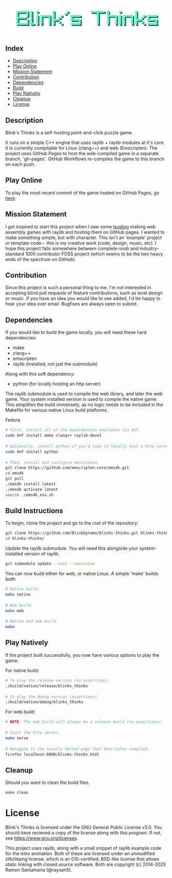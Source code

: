 # ![Blink's Thinks](res/img/title_text.png)

## Index
- [Description](#description)
- [Play Online](#play-online)
- [Mission Statement](#mission-statement)
- [Contribution](#contribution)
- [Dependencies](#dependencies)
- [Build](#build-instructions)
- [Play Natively](#play-natively)
- [Cleanup](#cleanup)
- [License](#license)

## Description
Blink's Thinks is a self-hosting point-and-click puzzle game.

It runs on a simple C++ engine that uses raylib + raylib modules at it's core.  It is currently
compilable for Linux (clang++) and web (Emscripten). The project uses GitHub Pages to host the
web-compiled game in a separate branch, 'gh-pages'. GitHub Workflows re-compiles the game to
this branch on each push.

## Play Online
To play the most recent commit of the game hosted on GitHub Pages, go [here](https://blinkdynamo.github.io/blinks-thinks/).

## Mission Statement
I got inspired to start this project when I saw some [tsoding](https://github.com/tsoding)
making web assembly games with raylib and hosting them on GitHub pages. I wanted to make
something simple, but with character. This isn't an 'example' project or template code-- this
is my creative work (code, design, music, etc). I hope this project falls somewhere between
complete noob and industry-standard 1000 contributor FOSS project (which seems to be the two
heavy ends of the spectrum on GitHub).

## Contribution
Since this project is such a personal thing to me, I'm not interested in accepting blind pull
requests of feature contributions, such as level design or music. If you have an idea you would
like to see added, I'd be happy to hear your idea over email. Bugfixes are always open to submit.

## Dependencies
If you would like to build the game locally, you will need these hard dependencies:
- make
- clang++
- emscripten
- raylib (installed, not just the submodule)

Along with this soft dependency:
- python (for locally hosting an http server)

The raylib submodule is used to compile the web library, and later the web game. Your system
installed version is used to compile the native game. This simplifies the build immensely, as
no logic needs to be included in the Makefile for various native Linux build platforms.

Fedora
```bash
# First, install all of the dependencies available via dnf.
sudo dnf install make clang++ raylib-devel

# Optionally, install python if you'd like to locally host a http server.
sudo dnf install python

# Then, install and configure emscripten. 
git clone https://github.com/emscripten-core/emsdk.git
cd emsdk
git pull
./emsdk install latest
./emsdk activate latest
source ./emsdk_env.sh
```

## Build Instructions
To begin, clone the project and go to the root of the repository:

```bash
git clone https://github.com/BlinkDynamo/blinks-thinks.git blinks-thinks
cd blinks-thinks/
```

Update the raylib submodule. You will need this alongside your system-installed version of raylib.
```bash
git submodule update --init --recursive
```

You can now build either for web, or native Linux. A simple 'make' builds both:
```bash
# Native build.
make native

# Web build.
make web

# Native and web build.
make
``` 
## Play Natively
If the project built successfully, you now have various options to play the game: 

For native build:
```bash
# To play the release version (no assertions).
./build/native/release/blinks_thinks

# To play the debug version (assertions).
./build/native/debug/blinks_thinks
```

For web build:
```bash
# NOTE: The web build will always be a release build (no assertions).

# Start the http server.
make serve

# Navigate to the locally hosted page that Emscripten compiled.
firefox localhost:8080/blinks-thinks.html
```

## Cleanup
Should you want to clean the build files.
```bash
make clean
```

# License
Blink's Thinks is licensed under the GNU General Public License v3.0. You should have recieved
a copy of the license along with this program. If not, see <https://www.gnu.org/licenses>.

This project uses raylib, along with a small snippet of raylib example code for the intro
animation. Both of these are licensed under an unmodified zlib/libpng license, which is an
OSI-certified, BSD-like license that allows static linking with closed source software.
Both are copyright (c) 2014-2025 Ramon Santamaria (@raysan5).

